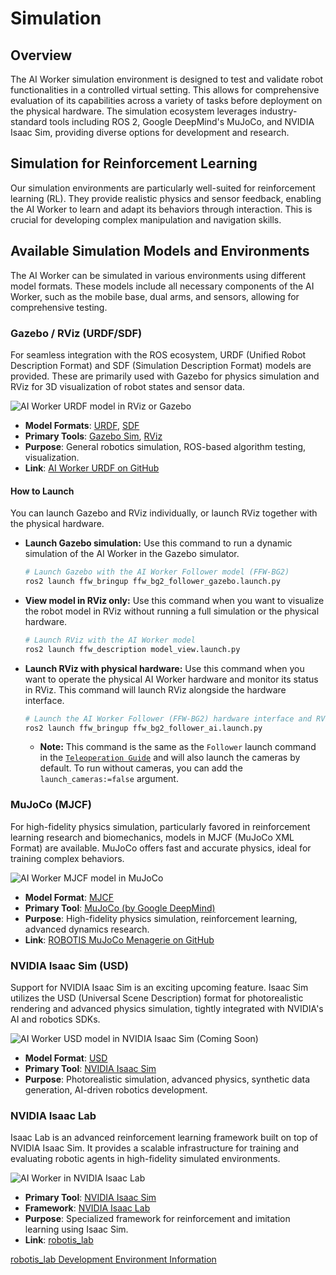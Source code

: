 # Simulation

## Overview
The AI Worker simulation environment is designed to test and validate robot functionalities in a controlled virtual setting. This allows for comprehensive evaluation of its capabilities across a variety of tasks before deployment on the physical hardware. The simulation ecosystem leverages industry-standard tools including ROS 2, Google DeepMind's MuJoCo, and NVIDIA Isaac Sim, providing diverse options for development and research.

## Simulation for Reinforcement Learning
Our simulation environments are particularly well-suited for reinforcement learning (RL). They provide realistic physics and sensor feedback, enabling the AI Worker to learn and adapt its behaviors through interaction. This is crucial for developing complex manipulation and navigation skills.

## Available Simulation Models and Environments

The AI Worker can be simulated in various environments using different model formats. These models include all necessary components of the AI Worker, such as the mobile base, dual arms, and sensors, allowing for comprehensive testing.

### Gazebo / RViz (URDF/SDF)
For seamless integration with the ROS ecosystem, URDF (Unified Robot Description Format) and SDF (Simulation Description Format) models are provided. These are primarily used with Gazebo for physics simulation and RViz for 3D visualization of robot states and sensor data.

![AI Worker URDF model in RViz or Gazebo](/simulation/simulation_urdf.png)

*   **Model Formats**: [URDF](https://docs.ros.org/en/rolling/Tutorials/Intermediate/URDF/URDF-Main.html), [SDF](http://sdformat.org/)
*   **Primary Tools**: [Gazebo Sim](https://gazebosim.org/), [RViz](https://docs.ros.org/en/rolling/Tutorials/Intermediate/RViz/RViz-Main.html)
*   **Purpose**: General robotics simulation, ROS-based algorithm testing, visualization.
*   **Link**: [AI Worker URDF on GitHub](https://github.com/ROBOTIS-GIT/ai_worker/tree/main/ffw_description/urdf)

#### How to Launch

You can launch Gazebo and RViz individually, or launch RViz together with the physical hardware.

*   **Launch Gazebo simulation:**
    Use this command to run a dynamic simulation of the AI Worker in the Gazebo simulator.
    ```bash
    # Launch Gazebo with the AI Worker Follower model (FFW-BG2)
    ros2 launch ffw_bringup ffw_bg2_follower_gazebo.launch.py
    ```

*   **View model in RViz only:**
    Use this command when you want to visualize the robot model in RViz without running a full simulation or the physical hardware.
    ```bash
    # Launch RViz with the AI Worker model
    ros2 launch ffw_description model_view.launch.py
    ```

*   **Launch RViz with physical hardware:**
    Use this command when you want to operate the physical AI Worker hardware and monitor its status in RViz. This command will launch RViz alongside the hardware interface.
    ```bash
    # Launch the AI Worker Follower (FFW-BG2) hardware interface and RViz
    ros2 launch ffw_bringup ffw_bg2_follower_ai.launch.py
    ```
    *   **Note:** This command is the same as the `Follower` launch command in the [`Teleoperation Guide`](/operation#option-2-separate-launches) and will also launch the cameras by default. To run without cameras, you can add the `launch_cameras:=false` argument.

### MuJoCo (MJCF)
For high-fidelity physics simulation, particularly favored in reinforcement learning research and biomechanics, models in MJCF (MuJoCo XML Format) are available. MuJoCo offers fast and accurate physics, ideal for training complex behaviors.

![AI Worker MJCF model in MuJoCo](/simulation/simulation_mujoco.png)

*   **Model Format**: [MJCF](https://mujoco.readthedocs.io/en/stable/XMLreference.html)
*   **Primary Tool**: [MuJoCo (by Google DeepMind)](https://mujoco.org/)
*   **Purpose**: High-fidelity physics simulation, reinforcement learning, advanced dynamics research.
*   **Link**: [ROBOTIS MuJoCo Menagerie on GitHub](https://github.com/ROBOTIS-GIT/robotis_mujoco_menagerie)

### NVIDIA Isaac Sim (USD)
Support for NVIDIA Isaac Sim is an exciting upcoming feature. Isaac Sim utilizes the USD (Universal Scene Description) format for photorealistic rendering and advanced physics simulation, tightly integrated with NVIDIA's AI and robotics SDKs.

![AI Worker USD model in NVIDIA Isaac Sim (Coming Soon)](/simulation/simulation_isaac_sim.png)

*   **Model Format**: [USD](https://docs.isaacsim.omniverse.nvidia.com/latest/omniverse_usd/open_usd.html)
*   **Primary Tool**: [NVIDIA Isaac Sim](https://docs.isaacsim.omniverse.nvidia.com/)
*   **Purpose**: Photorealistic simulation, advanced physics, synthetic data generation, AI-driven robotics development.

### NVIDIA Isaac Lab
Isaac Lab is an advanced reinforcement learning framework built on top of NVIDIA Isaac Sim. It provides a scalable infrastructure for training and evaluating robotic agents in high-fidelity simulated environments.

![AI Worker in NVIDIA Isaac Lab](/simulation/simulation_isaac_lab_ffw.gif)

*   **Primary Tool**: [NVIDIA Isaac Sim](https://docs.isaacsim.omniverse.nvidia.com/)
*   **Framework**: [NVIDIA Isaac Lab](https://github.com/isaac-sim/IsaacLab/)
*   **Purpose**: Specialized framework for reinforcement and imitation learning using Isaac Sim.
*   **Link**: [robotis_lab](https://github.com/ROBOTIS-GIT/robotis_lab/)

<a href="/robotis_lab_ui" class="button-isaaclab-option">
robotis_lab Development Environment Information
</a>